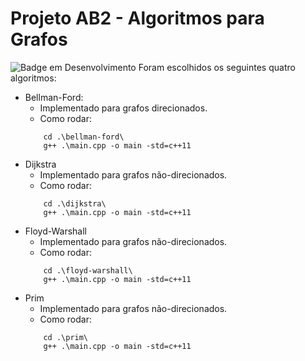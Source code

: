 # Projeto AB2 - Algoritmos para Grafos
![Badge em Desenvolvimento](https://img.shields.io/badge/COMPILADOR-c+11-green)
Foram escolhidos os seguintes quatro algoritmos:

* Bellman-Ford:
    * Implementado para grafos direcionados.
    * Como rodar:
    ```
        cd .\bellman-ford\
        g++ .\main.cpp -o main -std=c++11
    ```
* Dijkstra
    * Implementado para grafos não-direcionados.
    * Como rodar:
    ```
        cd .\dijkstra\
        g++ .\main.cpp -o main -std=c++11
    ```
* Floyd-Warshall
    * Implementado para grafos não-direcionados.
    * Como rodar:
    ```
        cd .\floyd-warshall\
        g++ .\main.cpp -o main -std=c++11
    ```
* Prim
    * Implementado para grafos não-direcionados.
    * Como rodar:
    ```
        cd .\prim\
        g++ .\main.cpp -o main -std=c++11
    ```